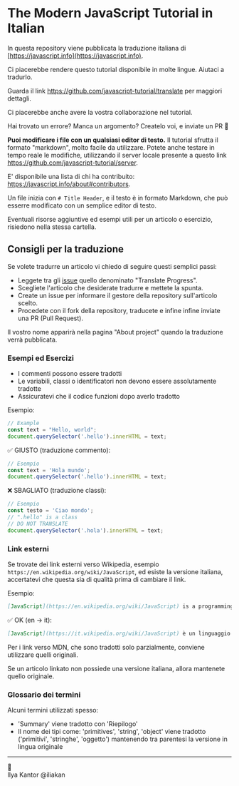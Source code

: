 # The Modern JavaScript Tutorial in Italian

In questa repository viene pubblicata la traduzione italiana di [https://javascript.info](https://javascript.info).

Ci piacerebbe rendere questo tutorial disponibile in molte lingue. Aiutaci a tradurlo.

Guarda il link <https://github.com/javascript-tutorial/translate> per maggiori dettagli.

Ci piacerebbe anche avere la vostra collaborazione nel tutorial.

Hai trovato un errore? Manca un argomento? Createlo voi, e inviate un PR 👏

**Puoi modificare i file con un qualsiasi editor di testo.** Il tutorial sfrutta il formato "markdown", molto facile da utilizzare. Potete anche testare in tempo reale le modifiche, utilizzando il server locale presente a questo link <https://github.com/javascript-tutorial/server>.  

E' disponibile una lista di chi ha contribuito: <https://javascript.info/about#contributors>.

Un file inizia con `# Title Header`, e il testo è in formato Markdown, che può esserre modificato con un semplice editor di testo. 

Eventuali risorse aggiuntive ed esempi utili per un articolo o esercizio, risiedono nella stessa cartella.

## Consigli per la traduzione

Se volete tradurre un articolo vi chiedo di seguire questi semplici passi:

- Leggete tra gli [issue](https://github.com/javascript-tutorial/it.javascript.info/issues) quello denominato "Translate Progress".
- Scegliete l'articolo che desiderate tradurre e mettete la spunta.
- Create un issue per informare il gestore della repository sull'articolo scelto.
- Procedete con il fork della repository, traducete e infine infine inviate una PR (Pull Request).

Il vostro nome apparirà nella pagina "About project" quando la traduzione verrà pubblicata.

### Esempi ed Esercizi

- I commenti possono essere tradotti
- Le variabili, classi o identificatori non devono essere assolutamente tradotte
- Assicuratevi che il codice funzioni dopo averlo tradotto

Esempio:

```js
// Example
const text = "Hello, world";
document.querySelector('.hello').innerHTML = text;
```

✅ GIUSTO (traduzione commento):

```js
// Esempio
const text = 'Hola mundo';
document.querySelector('.hello').innerHTML = text;
```

❌ SBAGLIATO (traduzione classi):

```js
// Esempio
const testo = 'Ciao mondo';
// ".hello" is a class
// DO NOT TRANSLATE
document.querySelector('.hola').innerHTML = text;
```

### Link esterni

Se trovate dei link esterni verso Wikipedia, esempio `https://en.wikipedia.org/wiki/JavaScript`, ed esiste la versione italiana, accertatevi che questa sia di qualità prima di cambiare il link.

Esempio:

```md
[JavaScript](https://en.wikipedia.org/wiki/JavaScript) is a programming language.
```

✅ OK (en -> it):

```md
[JavaScript](https://it.wikipedia.org/wiki/JavaScript) è un linguaggio di programmazione.
```

Per i link verso MDN, che sono tradotti solo parzialmente, conviene utilizzare quelli originali.

Se un articolo linkato non possiede una versione italiana, allora mantenete quello originale.

### Glossario dei termini

Alcuni termini utilizzati spesso:

- 'Summary' viene tradotto con 'Riepilogo'
- Il nome dei tipi come: 'primitives', 'string', 'object' viene tradotto ('primitivi', 'stringhe', 'oggetto') mantenendo tra parentesi la versione in lingua originale

---
💓  
Ilya Kantor @iliakan

